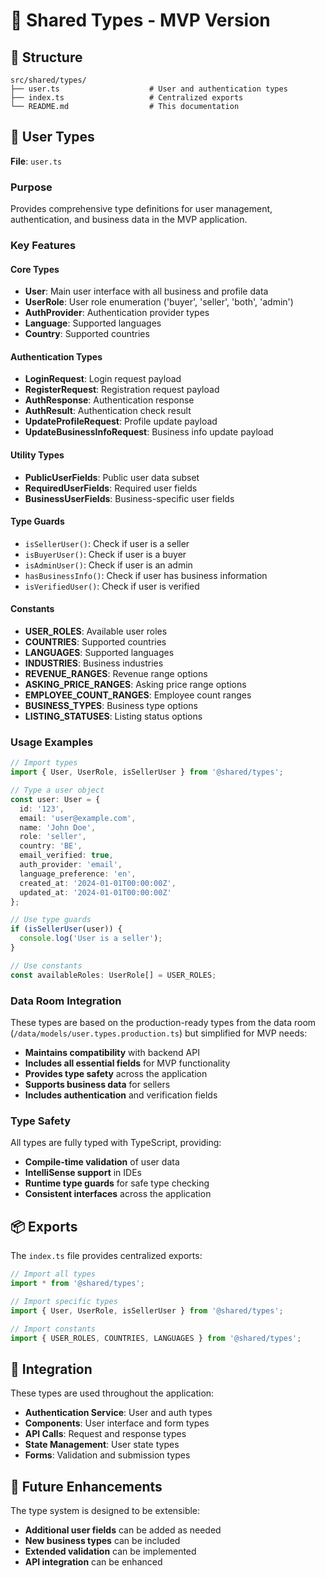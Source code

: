 # 🔧 Shared Types - MVP Version

## 📁 Structure

```
src/shared/types/
├── user.ts                    # User and authentication types
├── index.ts                   # Centralized exports
└── README.md                  # This documentation
```

## 👤 User Types

**File**: `user.ts`

### Purpose
Provides comprehensive type definitions for user management, authentication, and business data in the MVP application.

### Key Features

#### Core Types
- **User**: Main user interface with all business and profile data
- **UserRole**: User role enumeration ('buyer', 'seller', 'both', 'admin')
- **AuthProvider**: Authentication provider types
- **Language**: Supported languages
- **Country**: Supported countries

#### Authentication Types
- **LoginRequest**: Login request payload
- **RegisterRequest**: Registration request payload
- **AuthResponse**: Authentication response
- **AuthResult**: Authentication check result
- **UpdateProfileRequest**: Profile update payload
- **UpdateBusinessInfoRequest**: Business info update payload

#### Utility Types
- **PublicUserFields**: Public user data subset
- **RequiredUserFields**: Required user fields
- **BusinessUserFields**: Business-specific user fields

#### Type Guards
- `isSellerUser()`: Check if user is a seller
- `isBuyerUser()`: Check if user is a buyer
- `isAdminUser()`: Check if user is an admin
- `hasBusinessInfo()`: Check if user has business information
- `isVerifiedUser()`: Check if user is verified

#### Constants
- **USER_ROLES**: Available user roles
- **COUNTRIES**: Supported countries
- **LANGUAGES**: Supported languages
- **INDUSTRIES**: Business industries
- **REVENUE_RANGES**: Revenue range options
- **ASKING_PRICE_RANGES**: Asking price range options
- **EMPLOYEE_COUNT_RANGES**: Employee count ranges
- **BUSINESS_TYPES**: Business type options
- **LISTING_STATUSES**: Listing status options

### Usage Examples

```typescript
// Import types
import { User, UserRole, isSellerUser } from '@shared/types';

// Type a user object
const user: User = {
  id: '123',
  email: 'user@example.com',
  name: 'John Doe',
  role: 'seller',
  country: 'BE',
  email_verified: true,
  auth_provider: 'email',
  language_preference: 'en',
  created_at: '2024-01-01T00:00:00Z',
  updated_at: '2024-01-01T00:00:00Z'
};

// Use type guards
if (isSellerUser(user)) {
  console.log('User is a seller');
}

// Use constants
const availableRoles: UserRole[] = USER_ROLES;
```

### Data Room Integration

These types are based on the production-ready types from the data room (`/data/models/user.types.production.ts`) but simplified for MVP needs:

- **Maintains compatibility** with backend API
- **Includes all essential fields** for MVP functionality
- **Provides type safety** across the application
- **Supports business data** for sellers
- **Includes authentication** and verification fields

### Type Safety

All types are fully typed with TypeScript, providing:
- **Compile-time validation** of user data
- **IntelliSense support** in IDEs
- **Runtime type guards** for safe type checking
- **Consistent interfaces** across the application

## 📦 Exports

The `index.ts` file provides centralized exports:

```typescript
// Import all types
import * from '@shared/types';

// Import specific types
import { User, UserRole, isSellerUser } from '@shared/types';

// Import constants
import { USER_ROLES, COUNTRIES, LANGUAGES } from '@shared/types';
```

## 🔄 Integration

These types are used throughout the application:

- **Authentication Service**: User and auth types
- **Components**: User interface and form types
- **API Calls**: Request and response types
- **State Management**: User state types
- **Forms**: Validation and submission types

## 🚀 Future Enhancements

The type system is designed to be extensible:

- **Additional user fields** can be added as needed
- **New business types** can be included
- **Extended validation** can be implemented
- **API integration** can be enhanced
